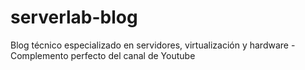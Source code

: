 # serverlab-blog
 Blog técnico especializado en servidores, virtualización y hardware - Complemento perfecto del canal de Youtube
